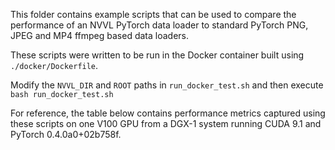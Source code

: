This folder contains example scripts that can be used to compare the performance
of an NVVL PyTorch data loader to standard PyTorch PNG, JPEG and MP4 ffmpeg
based data loaders.

These scripts were written to be run in the Docker container built using
`./docker/Dockerfile`.

Modify the `NVVL_DIR` and `ROOT` paths in `run_docker_test.sh` and then execute
`bash run_docker_test.sh`

For reference, the table below contains performance metrics captured using these
scripts on one V100 GPU from a DGX-1 system running CUDA 9.1 and PyTorch 0.4.0a0+02b758f.
